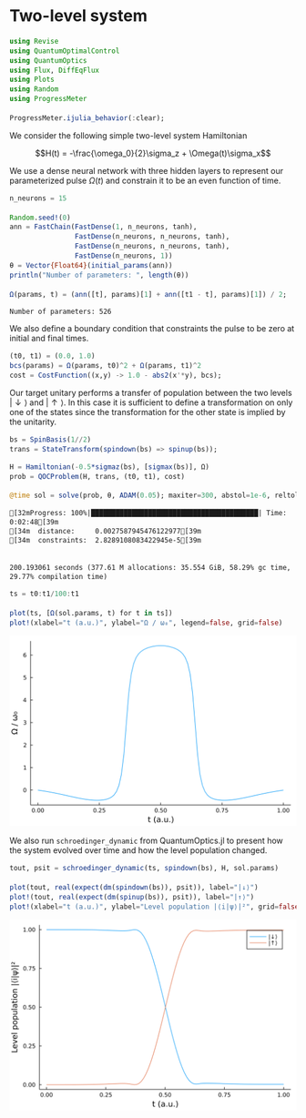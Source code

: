 # Two-level system


```julia
using Revise
using QuantumOptimalControl
using QuantumOptics
using Flux, DiffEqFlux
using Plots
using Random
using ProgressMeter

ProgressMeter.ijulia_behavior(:clear);
```

We consider the following simple two-level system Hamiltonian

$$H(t) = -\frac{\omega_0}{2}\sigma_z + \Omega(t)\sigma_x$$

We use a dense neural network with three hidden layers to represent our parameterized pulse $\Omega(t)$ and constrain it to be an even function of time.


```julia
n_neurons = 15

Random.seed!(0)
ann = FastChain(FastDense(1, n_neurons, tanh),
                FastDense(n_neurons, n_neurons, tanh),
                FastDense(n_neurons, n_neurons, tanh),
                FastDense(n_neurons, 1))
θ = Vector{Float64}(initial_params(ann))
println("Number of parameters: ", length(θ))

Ω(params, t) = (ann([t], params)[1] + ann([t1 - t], params)[1]) / 2;
```

    Number of parameters: 526


We also define a boundary condition that constraints the pulse to be zero at initial and final times.


```julia
(t0, t1) = (0.0, 1.0)
bcs(params) = Ω(params, t0)^2 + Ω(params, t1)^2
cost = CostFunction((x,y) -> 1.0 - abs2(x'*y), bcs);
```

Our target unitary performs a transfer of population between the two levels $|\downarrow\rangle$ and $|\uparrow\rangle$. In this case it is sufficient to define a transformation on only one of the states since the transformation for the other state is implied by the unitarity.


```julia
bs = SpinBasis(1//2)
trans = StateTransform(spindown(bs) => spinup(bs));
```


```julia
H = Hamiltonian(-0.5*sigmaz(bs), [sigmax(bs)], Ω)
prob = QOCProblem(H, trans, (t0, t1), cost)

@time sol = solve(prob, θ, ADAM(0.05); maxiter=300, abstol=1e-6, reltol=1e-6);
```

    [32mProgress: 100%|█████████████████████████████████████████| Time: 0:02:48[39m
    [34m  distance:     0.0027587945476122977[39m
    [34m  constraints:  2.8289108083422945e-5[39m


    200.193061 seconds (377.61 M allocations: 35.554 GiB, 58.29% gc time, 29.77% compilation time)



```julia
ts = t0:t1/100:t1

plot(ts, [Ω(sol.params, t) for t in ts])
plot!(xlabel="t (a.u.)", ylabel="Ω / ω₀", legend=false, grid=false)
```




    
![svg](TwoLevelSystem_files/TwoLevelSystem_10_0.svg)
    



We also run `schroedinger_dynamic` from QuantumOptics.jl to present how the system evolved over time and how the level population changed.


```julia
tout, psit = schroedinger_dynamic(ts, spindown(bs), H, sol.params)

plot(tout, real(expect(dm(spindown(bs)), psit)), label="|↓⟩")
plot!(tout, real(expect(dm(spinup(bs)), psit)), label="|↑⟩")
plot!(xlabel="t (a.u.)", ylabel="Level population |⟨i|ψ⟩|²", grid=false)
```




    
![svg](TwoLevelSystem_files/TwoLevelSystem_12_0.svg)
    


